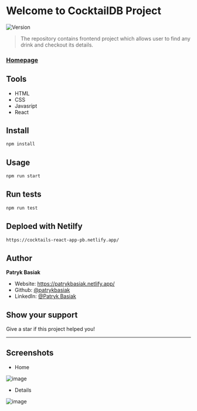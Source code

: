 # Welcome to CocktailDB Project
![Version](https://img.shields.io/badge/version-1.0.0-blue.svg?cacheSeconds=2592000)

> The repository contains frontend project which allows user to find any drink and checkout its details.

### [Homepage](https://patrykbasiak.netlify.app/)

## Tools

* HTML
* CSS
* Javasript
* React


## Install

```sh
npm install
```

## Usage

```sh
npm run start
```

## Run tests

```sh
npm run test
```

## Deploed with Netilfy

```sh
https://cocktails-react-app-pb.netlify.app/
```

## Author

**Patryk Basiak**

* Website: https://patrykbasiak.netlify.app/
* Github: [@patrykbasiak](https://github.com/patrykbasiak)
* LinkedIn: [@Patryk Basiak](https://www.linkedin.com/in/patryk-basiak-a8404a212/)

## Show your support

Give a star if this project helped you!


***
## Screenshots

* Home

![image](https://user-images.githubusercontent.com/37413799/124351637-ca2aaa00-dbfb-11eb-8d31-e47b39d40753.png)

* Details

![image](https://user-images.githubusercontent.com/37413799/124351616-acf5db80-dbfb-11eb-9bdb-789ea7679884.png)
